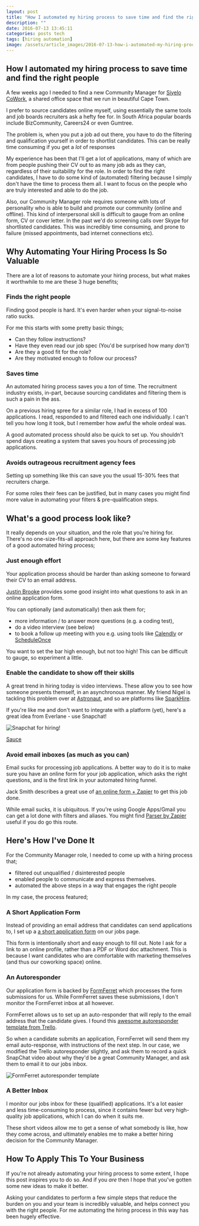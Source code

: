 ```yaml
---
layout: post
title: "How I automated my hiring process to save time and find the right people"
description: ""
date: 2016-07-13 13:45:11
categories: posts tech
tags: [hiring automation]
image: /assets/article_images/2016-07-13-how-i-automated-my-hiring-process-to-save-time-and-find-the-right-people/banner.jpg
---
```



## How I automated my hiring process to save time and find the right people

A few weeks ago I needed to find a new Community Manager for [Siyelo CoWork](http://cowork.siyelo.com/), a shared office space that we run in beautiful Cape Town.

I prefer to source candidates online myself, using essentially the same tools and job boards recruiters ask a hefty fee for. In South Africa popular boards include BizCommunity, Careers24 or even Gumtree.

The problem is, when you put a job ad out there, you have to do the filtering and qualification yourself in order to shortlist candidates. This can be really time consuming if you get a *lot* of responses

My experience has been that I'll get a lot of applications, many of which are from people pushing their CV out to as many job ads as they can, regardless of their suitability for the role. In order to find the right candidates, I have to do some kind of (automated) filtering because I simply don't have the time to process them all. I want to focus on the people who are truly interested and able to do the job.

Also, our Community Manager role requires someone with lots of personality who is able to build and promote our community (online and offline). This kind of interpersonal skill is difficult to gauge from an online form, CV or cover letter. In the past we'd do screening calls over Skype for shortlisted candidates. This was incredibly time consuming, and prone to failure (missed appointments, bad internet connections etc).


## Why Automating Your Hiring Process Is So Valuable

There are a lot of reasons to automate your hiring process, but what makes it worthwhile to me are these 3 huge benefits;

### Finds the right people

Finding good people is hard. It's even harder when your signal-to-noise ratio sucks.

For me this starts with some pretty basic things;

  - Can they follow instructions?
  - Have they even read our job spec (You'd be surprised how many *don't*)
  - Are they a good fit for the role?
  - Are they motivated enough to follow our process?

### Saves time

An automated hiring process saves you a *ton* of time. The recruitment industry exists, in-part, because sourcing candidates and filtering them is such a pain in the ass.

On a previous hiring spree for a similar role, I had in excess of 100 applications. I read, responded to and filtered each one individually. I can't tell you how long it took, but I remember how awful the whole ordeal was.

A good automated process should also be quick to set up. You shouldn't spend days creating a system that saves you hours of processing job applications.

### Avoids outrageous recruitment agency fees

Setting up something like this can save you the usual 15-30% fees that recruiters charge.

For some roles their fees can be justified, but in many cases you might find more value in automating your filters & pre-qualification steps.


## What's a good process look like?

It really depends on your situation, and the role that you're hiring for. There's no one-size-fits-all approach here, but there are some key features of a good automated hiring process;

### Just enough effort

Your application process should be harder than asking someone to forward their CV to an email address.

[Justin Brooke](https://blog.hubspot.com/customers/automate-your-hiring-process) provides some good insight into what questions to ask in an online application form.

You can optionally (and automatically) then ask them for;

  - more information / to answer more questions (e.g. a coding test),
  - do a video interview (see below)
  - to book a follow up meeting with you e.g. using tools like [Calendly](calendly.com) or [ScheduleOnce](https://www.scheduleonce.com/)

You want to set the bar high enough, but not too high! This can be difficult to gauge, so experiment a little.

### Enable the candidate to show off their skills

A great trend in hiring today is video interviews. These allow you to see how someone presents themself, in an asynchronous manner. My friend Nigel is tackling this problem over at [Astronaut](https://www.astrnt.co/), and so are platforms like [SparkHire](https://www.sparkhire.com/).

If you're like me and don't want to integrate with a platform (yet), here's a great idea from Everlane - use Snapchat!

![Snapchat for hiring!](/assets/article_images/2016-07-13-how-i-automated-my-hiring-process-to-save-time-and-find-the-right-people/everlane.png)

[Sauce](https://jobs.lever.co/everlane/0ef606d8-f818-429b-ad1b-70b9d1efdcc0)


### Avoid email inboxes (as much as you can)

Email sucks for processing job applications. A better way to do it is to make sure you have an online form for your job application, which asks the right questions, and is the first link in your automated hiring funnel.

Jack Smith describes a great use of [an online form + Zapier](http://thehustle.co/how-to-automate-the-hiring-process-in-3-steps) to get this job done.

While email sucks, it is ubiquitous. If you're using Google Apps/Gmail you can get a lot done with filters and aliases. You might find [Parser by Zapier](https://parser.zapier.com/) useful if you do go this route.

## Here's How I've Done It

For the Community Manager role, I needed to come up with a hiring process that;

  - filtered out unqualified / disinterested people
  - enabled people to communicate and express themselves.
  - automated the above steps in a way that engages the right people

In my case, the process featured;

### A Short Application Form

Instead of providing an email address that candidates can send applications to, I set up a [a short application form](http://cowork.siyelo.com/jobs) on our jobs page.

This form is intentionally short and easy enough to fill out. Note I ask for a link to an online profile, rather than a PDF or Word doc attachment. This is because I want candidates who are comfortable with marketing themselves (and thus our coworking space) online.

### An Autoresponder

Our application form is backed by [FormFerret](http://www.formferret.com/) which processes the form submissions for us. While FormFerret saves these submissions, I don't monitor the FormFerret inbox at all however.

FormFerret allows us to set up an auto-responder that will reply to the email address that the candidate gives. I found this [awesome autoresponder template from Trello](https://www.themuse.com/advice/a-job-application-autoresponse-that-will-actually-make-you-happy).

So when a candidate submits an application, FormFerret will send them my email auto-response, with instructions of the next step. In our case, we modified the Trello autoresponder slightly, and ask them to record a quick SnapChat video about why they'd be a great Community Manager, and ask them to email it to our jobs inbox.

![FormFerret autoresponder template](/assets/article_images/2016-07-13-how-i-automated-my-hiring-process-to-save-time-and-find-the-right-people/ff_autoresponder.png)

### A Better Inbox

I monitor our jobs inbox for these (qualified) applications. It's a lot easier and less time-consuming to process, since it contains fewer but very high-quality job applications, which I can do when it suits me.

These short videos allow me to get a sense of what somebody is like, how they come across, and ultimately enables me to make a better hiring decision for the Community Manager.


## How To Apply This To Your Business

If you're not already automating your hiring process to some extent, I hope this post inspires you to do so. And if you *are* then I hope that you've gotten some new ideas to make it better.

Asking your candidates to perform a few simple steps that reduce the burden on you and your team is incredibly valuable, and helps connect you with the right people. For me automating the hiring process in this way has been hugely effective.
